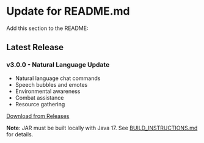 # Update for README.md

Add this section to the README:

## Latest Release

### v3.0.0 - Natural Language Update
- Natural language chat commands
- Speech bubbles and emotes
- Environmental awareness
- Combat assistance
- Resource gathering

[Download from Releases](https://github.com/AstroLabs-AI/EtherealMind/releases/tag/v3.0.0)

**Note**: JAR must be built locally with Java 17. See [BUILD_INSTRUCTIONS.md](BUILD_INSTRUCTIONS.md) for details.